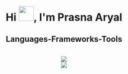 <h1 align="center">Hi <img src="https://media2.giphy.com/media/w1OBpBd7kJqHrJnJ13/giphy.gif?cid=6c09b952zbbomxizw4ctx7hznw7jklv0ijom0ou8vfu5tydz&rid=giphy.gif&ct=s" width="40">, I'm Prasna Aryal</h1>
 
<h2 align="center">Languages-Frameworks-Tools</h2>
<br/>

<div align="center">
    <img src="https://skillicons.dev/icons?i=react,next,typescript,redux,mui,tailwind" /><br>
    <img src="https://skillicons.dev/icons?i=html,css,javascript,postman,vscode,flutter,figma" />
</div>

